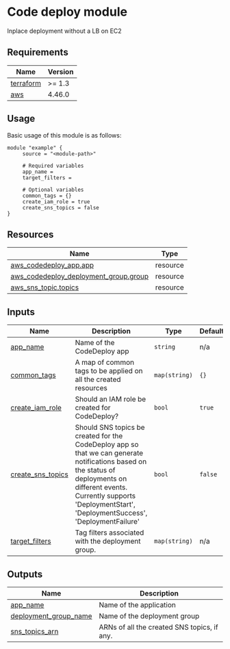 # Code deploy module

Inplace deployment without a LB on EC2

<!-- BEGIN_TF_DOCS -->
## Requirements

| Name | Version |
|------|---------|
| <a name="requirement_terraform"></a> [terraform](#requirement\_terraform) | >= 1.3 |
| <a name="requirement_aws"></a> [aws](#requirement\_aws) | 4.46.0 |
## Usage
Basic usage of this module is as follows:
```hcl
module "example" {
	 source = "<module-path>"

	 # Required variables
	 app_name = 
	 target_filters = 

	 # Optional variables
	 common_tags = {}
	 create_iam_role = true
	 create_sns_topics = false
}
```
## Resources

| Name | Type |
|------|------|
| [aws_codedeploy_app.app](https://registry.terraform.io/providers/hashicorp/aws/4.46.0/docs/resources/codedeploy_app) | resource |
| [aws_codedeploy_deployment_group.group](https://registry.terraform.io/providers/hashicorp/aws/4.46.0/docs/resources/codedeploy_deployment_group) | resource |
| [aws_sns_topic.topics](https://registry.terraform.io/providers/hashicorp/aws/4.46.0/docs/resources/sns_topic) | resource |
## Inputs

| Name | Description | Type | Default | Required |
|------|-------------|------|---------|:--------:|
| <a name="input_app_name"></a> [app\_name](#input\_app\_name) | Name of the CodeDeploy app | `string` | n/a | yes |
| <a name="input_common_tags"></a> [common\_tags](#input\_common\_tags) | A map of common tags to be applied on all the created resources | `map(string)` | `{}` | no |
| <a name="input_create_iam_role"></a> [create\_iam\_role](#input\_create\_iam\_role) | Should an IAM role be created for CodeDeploy? | `bool` | `true` | no |
| <a name="input_create_sns_topics"></a> [create\_sns\_topics](#input\_create\_sns\_topics) | Should SNS topics be created for the CodeDeploy app so that we can generate notifications based on the status of deployments on different events. Currently supports 'DeploymentStart', 'DeploymentSuccess', 'DeploymentFailure' | `bool` | `false` | no |
| <a name="input_target_filters"></a> [target\_filters](#input\_target\_filters) | Tag filters associated with the deployment group. | `map(string)` | n/a | yes |
## Outputs

| Name | Description |
|------|-------------|
| <a name="output_app_name"></a> [app\_name](#output\_app\_name) | Name of the application |
| <a name="output_deployment_group_name"></a> [deployment\_group\_name](#output\_deployment\_group\_name) | Name of the deployment group |
| <a name="output_sns_topics_arn"></a> [sns\_topics\_arn](#output\_sns\_topics\_arn) | ARNs of all the created SNS topics, if any. |
<!-- END_TF_DOCS -->